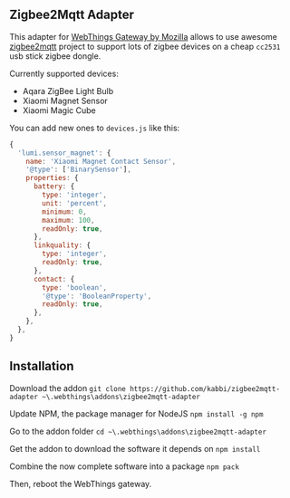 Zigbee2Mqtt Adapter
-------------------

This adapter for [WebThings Gateway by Mozilla](https://iot.mozilla.org/gateway/) allows to use awesome [zigbee2mqtt](http://zigbee2mqtt.io/) project to support lots of zigbee devices on a cheap `cc2531` usb stick zigbee dongle.

Currently supported devices:
- Aqara ZigBee Light Bulb
- Xiaomi Magnet Sensor
- Xiaomi Magic Cube

You can add new ones to `devices.js` like this:

```js
{
  'lumi.sensor_magnet': {
    name: 'Xiaomi Magnet Contact Sensor',
    '@type': ['BinarySensor'],
    properties: {
      battery: {
        type: 'integer',
        unit: 'percent',
        minimum: 0,
        maximum: 100,
        readOnly: true,
      },
      linkquality: {
        type: 'integer',
        readOnly: true,
      },
      contact: {
        type: 'boolean',
        '@type': 'BooleanProperty',
        readOnly: true,
      },
    },
  },
}
```


## Installation

Download the addon
`git clone https://github.com/kabbi/zigbee2mqtt-adapter ~\.webthings\addons\zigbee2mqtt-adapter`

Update NPM, the package manager for NodeJS
`npm install -g npm`

Go to the addon folder
`cd ~\.webthings\addons\zigbee2mqtt-adapter`

Get the addon to download the software it depends on
`npm install`

Combine the now complete software into a package
`npm pack`

Then, reboot the WebThings gateway.
